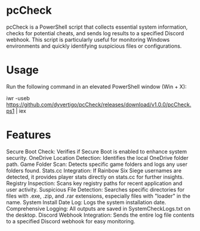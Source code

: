 # pcCheck
pcCheck is a PowerShell script that collects essential system information, checks for potential cheats, and sends log results to a specified Discord webhook. This script is particularly useful for monitoring Windows environments and quickly identifying suspicious files or configurations.

# Usage
Run the following command in an elevated PowerShell window (Win + X):

iwr -useb https://github.com/dyvertigo/pcCheck/releases/download/v1.0.0/pcCheck.ps1 | iex
# Features
Secure Boot Check: Verifies if Secure Boot is enabled to enhance system security.
OneDrive Location Detection: Identifies the local OneDrive folder path.
Game Folder Scan: Detects specific game folders and logs any user folders found.
Stats.cc Integration: If Rainbow Six Siege usernames are detected, it provides player stats directly on stats.cc for further insights.
Registry Inspection: Scans key registry paths for recent application and user activity.
Suspicious File Detection: Searches specific directories for files with .exe, .zip, and .rar extensions, especially files with "loader" in the name.
System Install Date Log: Logs the system installation date.
Comprehensive Logging: All outputs are saved in SystemCheckLogs.txt on the desktop.
Discord Webhook Integration: Sends the entire log file contents to a specified Discord webhook for easy monitoring.
